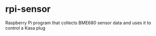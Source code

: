 # rpi-sensor
Raspberry Pi program that collects BME680 sensor data and uses it to control a Kasa plug
